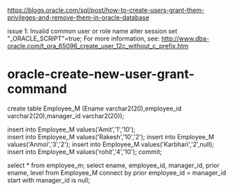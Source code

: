 
https://blogs.oracle.com/sql/post/how-to-create-users-grant-them-privileges-and-remove-them-in-oracle-database

issue 1: Invalid common user or role name
alter session set "_ORACLE_SCRIPT"=true;
For more information, see: http://www.dba-oracle.com/t_ora_65096_create_user_12c_without_c_prefix.htm

# oracle-create-new-user-grant-command

create table Employee_M
(Ename varchar2(20),employee_id varchar2(20),manager_id varchar2(20));

insert into Employee_M values('Amit','1','10');							  
insert into Employee_M values('Rakesh','10','2');
insert into Employee_M values('Anmol','3','2');
insert into Employee_M values('Karbhari','2',null);							  
insert into Employee_M values('rohit','4','10');
commit;

select * from employee_m;
select ename, employee_id, manager_id, prior ename, level
from Employee_M
connect by prior employee_id = manager_id
start with manager_id is null;
